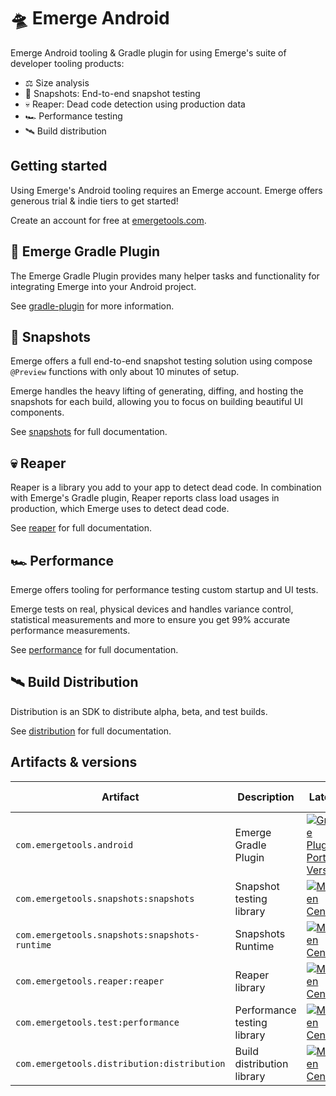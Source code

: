 # 🛸 Emerge Android

Emerge Android tooling & Gradle plugin for using Emerge's suite of developer tooling products:

- ⚖️ Size analysis
- 📸 Snapshots: End-to-end snapshot testing
- 💀 Reaper: Dead code detection using production data
- 🏎 Performance testing
- 🛰️ Build distribution

## Getting started

Using Emerge's Android tooling requires an Emerge account. Emerge offers generous trial & indie
tiers to get started!

Create an account for free at [emergetools.com](https://www.emergetools.com/).

## 🐘 Emerge Gradle Plugin

The Emerge Gradle Plugin provides many helper tasks and functionality for integrating Emerge into
your Android project.

See [gradle-plugin](./gradle-plugin/README.md) for more information.

## 📸 Snapshots

Emerge offers a full end-to-end snapshot testing solution using compose `@Preview` functions with
only about 10 minutes of setup.

Emerge handles the heavy lifting of generating, diffing, and hosting the snapshots for each build,
allowing you to focus on building beautiful UI components.

See [snapshots](./snapshots/README.md) for full documentation.

## 💀 Reaper

Reaper is a library you add to your app to detect dead code. In combination with Emerge's Gradle
plugin, Reaper reports class load usages in production, which Emerge uses to detect dead code.

See [reaper](./reaper/README.md) for full documentation.

## 🏎 Performance

Emerge offers tooling for performance testing custom startup and UI tests.

Emerge tests on real, physical devices and handles variance control, statistical measurements and
more to ensure you get 99% accurate performance measurements.

See [performance](./performance/README.md) for full documentation.

## 🛰️ Build Distribution

Distribution is an SDK to distribute alpha, beta, and test builds.

See [distribution](./distribution/README.md) for full documentation.

## Artifacts & versions

| Artifact                                      | Description                 | Latest                                                                                                                                                                                                                   | Min SDK |
|-----------------------------------------------|-----------------------------|--------------------------------------------------------------------------------------------------------------------------------------------------------------------------------------------------------------------------|---------|
| `com.emergetools.android`                     | Emerge Gradle Plugin        | [![Gradle Plugin Portal Version](https://img.shields.io/gradle-plugin-portal/v/com.emergetools.android)](https://plugins.gradle.org/plugin/com.emergetools.android)                                                      | N/A     |
| `com.emergetools.snapshots:snapshots`         | Snapshot testing library    | [![Maven Central](https://maven-badges.herokuapp.com/maven-central/com.emergetools.snapshots/snapshots/badge.svg)](https://maven-badges.herokuapp.com/maven-central/com.emergetools.snapshots/snapshots)                 | 23      |
| `com.emergetools.snapshots:snapshots-runtime` | Snapshots Runtime           | [![Maven Central](https://maven-badges.herokuapp.com/maven-central/com.emergetools.snapshots/snapshots-runtime/badge.svg)](https://maven-badges.herokuapp.com/maven-central/com.emergetools.snapshots/snapshots-runtime) | 23      |
| `com.emergetools.reaper:reaper`               | Reaper library              | [![Maven Central](https://maven-badges.herokuapp.com/maven-central/com.emergetools.reaper/reaper/badge.svg)](https://maven-badges.herokuapp.com/maven-central/com.emergetools.reaper/reaper)                             | 21      |
| `com.emergetools.test:performance`            | Performance testing library | [![Maven Central](https://maven-badges.herokuapp.com/maven-central/com.emergetools.test/performance/badge.svg)](https://maven-badges.herokuapp.com/maven-central/com.emergetools.test/performance)                       | 23      |
| `com.emergetools.distribution:distribution`   | Build distribution library  | [![Maven Central](https://maven-badges.herokuapp.com/maven-central/com.emergetools.distribution/distribution/badge.svg)](https://maven-badges.herokuapp.com/maven-central/com.emergetools.distribution/distribution)     | 21      |

